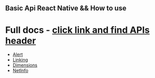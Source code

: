 
## Basic Api React Native && How to use

# Full docs - [click link and find APIs header](http://facebook.github.io/react-native/docs/getting-started)

* [Alert](./Alert.md)
* [Linking](./Linking.md)
* [Dimensions](./Dimensions.md)
* [NetInfo](./NetInfo.md)